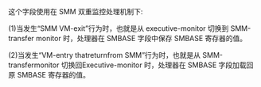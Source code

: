
这个字段使用在 SMM 双重监控处理机制下:

(1)当发生“SMM VM-exit”行为时，也就是从 executive-monitor 切换到 SMM-transfer monitor 时，处理器在 SMBASE 字段中保存 SMBASE 寄存器的值。

(2)当发生“VM-entry thatreturnfrom SMM”行为时，也就是从 SMM-transfermonitor 切换回Executive-monitor 时，处理器在 SMBASE 字段加载回原 SMBASE 寄存器的值。
